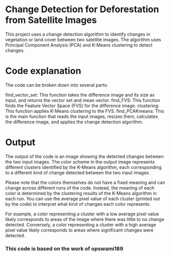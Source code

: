 # Change Detection for Deforestation from Satellite Images

This project uses a change detection algorithm to identify changes in vegetation or land cover between two satellite images. The algorithm uses Principal Component Analysis (PCA) and K-Means clustering to detect changes.

# Code explanation 
The code can be broken down into several parts:

find_vector_set: This function takes the difference image and its size as input, and returns the vector set and mean vector.
find_FVS: This function finds the Feature Vector Space (FVS) for the difference image.
clustering: This function applies K-Means clustering to the FVS.
find_PCAKmeans: This is the main function that reads the input images, resizes them, calculates the difference image, and applies the change detection algorithm.


# Output
The output of the code is an image showing the detected changes between the two input images. The color scheme in the output image represents different clusters identified by the K-Means algorithm, each corresponding to a different kind of change detected between the two input images.

Please note that the colors themselves do not have a fixed meaning and can change across different runs of the code. Instead, the meaning of each color is determined by the clustering results of the K-Means algorithm in each run. You can use the average pixel value of each cluster (printed out by the code) to interpret what kind of changes each color represents.

For example, a color representing a cluster with a low average pixel value likely corresponds to areas of the image where there was little to no change detected. Conversely, a color representing a cluster with a high average pixel value likely corresponds to areas where significant changes were detected.

### This code is based on the work of opswami189
